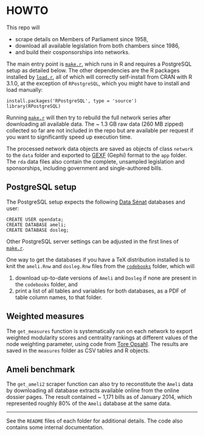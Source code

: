 # HOWTO

This repo will

* scrape details on Members of Parliament since 1958,
* download all available legislation from both chambers since 1986,
* and build their cosponsorships into networks.

The main entry point is [`make.r`][makefile], which runs in R and requires a PostgreSQL setup as detailed below. The other dependencies are the R packages installed by [`load.r`](https://github.com/briatte/neta/blob/master/load.r), all of which will correctly self-install from CRAN with R 3.1.0, at the exception of `RPostgreSQL`, which you might have to install and load manually:

```{S}
install.packages('RPostgreSQL', type = 'source')
library(RPostgreSQL)
```

Running [`make.r`][makefile] will then try to rebuild the full network series after downloading all available data. The ~ 1.3 GB raw data (260 MB zipped) collected so far are not included in the repo but are available per request if you want to significantly speed up execution time.

The processed network data objects are saved as objects of class `network` to the `data` folder and exported to [GEXF](http://gexf.net/format/) (Gephi) format to the `app` folder. The `rda` data files also contain the complete, unsampled legislation and sponsorships, including government and single-authored bills.

## PostgreSQL setup

The PostgreSQL setup expects the following [Data Sénat][ds] databases and user:

```{SQL}
CREATE USER opendata;
CREATE DATABASE ameli;
CREATE DATABASE dosleg;
```

[ds]: http://data.senat.fr/

Other PostgreSQL server settings can be adjusted in the first lines of [`make.r`][makefile].

One way to get the databases if you have a TeX distribution installed is to knit the `ameli.Rnw` and `dosleg.Rnw` files from the [`codebooks`](https://github.com/briatte/neta/tree/master/codebooks) folder, which will

1. download up-to-date versions of `Ameli` and `Dosleg` if none are present in the `codebooks` folder, and
2. print a list of all tables and variables for both databases, as a PDF of table column names, to that folder.

## Weighted measures

The `get_measures` function is systematically run on each network to export weighted modularity scores and centrality rankings at different values of the node weighting parameter, using code from [Tore Opsahl][to]. The results are saved in the `measures` folder as CSV tables and R objects.

[jf]: http://jhfowler.ucsd.edu/cosponsorship.htm
[to]: http://toreopsahl.com/tnet/weighted-networks/

## Ameli benchmark

The `get_ameli2` scraper function can also try to reconstitute the `Ameli` data by downloading all database extracts available online from the online dossier pages. The result contained ~ 1,171 bills as of January 2014, which represented roughly 80% of the `Ameli` database at the same data.

* * *

See the `README` files of each folder for additional details. The code also contains some internal documentation.

[makefile]: https://github.com/briatte/neta/blob/master/make.r
